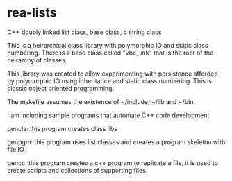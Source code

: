 # rea-lists
C++ doubly linked list class, base class, c string class

This is a heirarchical class library with polymorphic IO and static class
numbering. There is a base class called "vbc_link" that is the root of
the heirarchy of classes.   

This library was created to allow experimenting with persistence afforded by 
polymorphic IO using inheritance and static class numbering. This is classic 
object oriented programming.

The makefile assumes the existence of ~/include, ~/lib and ~/bin.

I am including sample programs that automate C++ code development.

gencla: this program creates class libs

genpgm: this program uses list classes and creates a program skeleton with
file IO

gencc: this program creates a c++ program to replicate a file, it is used
to create scripts and collections of supporting files.

